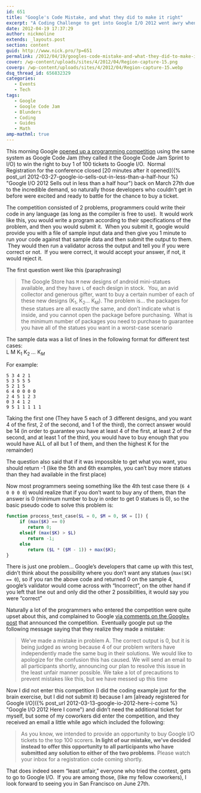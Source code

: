 ```yaml
---
id: 651
title: "Google's Code Mistake, and what they did to make it right"
excerpt: "A Coding Challenge to get into Google I/O 2012 went awry when Google's developers made a simple validation mistake"
date: 2012-04-19 17:37:29
author: nickmoline
extends: _layouts.post
section: content
guid: http://www.nick.pro/?p=651
permalink: /2012/04/19/googles-code-mistake-and-what-they-did-to-make-it-right/
cover: /wp-content/uploads/sites/4/2012/04/Region-capture-15.png
coverp: /wp-content/uploads/sites/4/2012/04/Region-capture-15.webp
dsq_thread_id: 656832329
categories:
   - Events
   - Tech
tags:
   - Google
   - Google Code Jam
   - Blunders
   - Coding
   - Guides
   - Math
amp-mathml: true
---
```

This morning Google <a href="http://googledevelopers.blogspot.com/2012/04/code-jams-sprint-to-google-io.html" target="_blank">opened up a programming competition</a> using the same system as Google Code Jam (they called it the Google Code Jam Sprint to I/O) to win the right to buy 1 of 100 tickets to Google I/O.  Normal Registration for the conference closed [20 minutes after it opened]({% post_url 2012-03-27-google-io-sells-out-in-less-than-a-half-hour %} "Google I/O 2012 Sells out in less than a half hour") back on March 27th due to the incredible demand, so naturally those developers who couldn&#8217;t get in before were excited and ready to battle for the chance to buy a ticket.

<!--more-->

The competition consisted of 2 problems, programmers could write their code in any language (as long as the compiler is free to use).  It would work like this, you would write a program according to their specifications of the problem, and then you would submit it.  When you submit it, google would provide you with a file of sample input data and then give you 1 minute to run your code against that sample data and then submit the output to them.  They would then run a validator across the output and tell you if you were correct or not.  If you were correct, it would accept your answer, if not, it would reject it.

The first question went like this (paraphrasing)

> The Google Store has `M` new designs of android mini-statues available, and they have `L` of each design in stock.  You, an avid collector and generous gifter, want to buy a certain number of each of these new designs (K<sub>1</sub>, K<sub>2</sub>&#8230; K<sub>M</sub>). The problem is&#8230; the packages for these statues are all exactly the same, and don&#8217;t indicate what is inside, and you cannot open the package before purchasing.  What is the minimum number of packages you need to purchase to guarantee you have all of the statues you want in a worst-case scenario

The sample data was a list of lines in the following format for different test cases:  
L M K<sub>1</sub> K<sub>2</sub> <em>...</em> K<sub><em>M</em></sub>

For example:

```
5 3 4 2 1
5 3 5 5 5
5 2 1 5
6 4 0 0 0 0
2 4 5 1 2 3
0 3 4 1 2
9 5 1 1 1 1 1
```

Taking the first one (They have 5 each of 3 different designs, and you want 4 of the first, 2 of the second, and 1 of the third), the correct answer would be 14 (in order to guarantee you have at least 4 of the first, at least 2 of the second, and at least 1 of the third, you would have to buy enough that you would have ALL of all but 1 of them, and then the highest K for the remainder)  

<amp-mathml layout="container" data-formula="\[ B = (L * (M-1)) + max(K) \]"></amp-mathml>

The question also said that if it was impossible to get what you want, you should return -1 (like the 5th and 6th examples, you can&#8217;t buy more statues than they had available in the first place)

Now most programmers seeing something like the 4th test case there (`6 4 0 0 0 0`) would realize that if you don&#8217;t want to buy any of them, than the answer is 0 (minimum number to buy in order to get 0 statues is 0), so the basic pseudo code to solve this problem is:

```php
function process_test_case($L = 0, $M = 0, $K = []) {
     if (max($K) == 0) 
        return 0;
     elseif (max($K) > $L) 
        return -1;
     else 
        return ($L * ($M - 1)) + max($K);
}
```

There is just one problem&#8230; Google&#8217;s developers that came up with this test, didn&#8217;t think about the possibility where you don&#8217;t want any statues (`max($K) == 0`), so if you ran the above code and returned 0 on the sample 4, google&#8217;s validator would come across with &#8220;Incorrect&#8221;, on the other hand if you left that line out and only did the other 2 possibilities, it would say you were &#8220;correct&#8221;

Naturally a lot of the programmers who entered the competition were quite upset about this, and complained to Google <a href="https://plus.google.com/111395306401981598462/posts/LmdU3TvNVrs" target="_blank">via comments on the Google+ post</a> that announced the competition.  Eventually google put up the following message saying that they realize they made a mistake:

> We&#8217;ve made a mistake in problem A. The correct output is 0, but it is being judged as wrong because 4 of our problem writers have independently made the same bug in their solutions. We would like to apologize for the confusion this has caused. We will send an email to all participants shortly, announcing our plan to resolve this issue in the least unfair manner possible. We take a lot of precautions to prevent mistakes like this, but we have messed up this time

Now I did not enter this competition (I did the coding example just for the brain exercise, but I did not submit it) because I am [already registered for Google I/O]({% post_url 2012-03-13-google-io-2012-here-i-come %} "Google I/O 2012 Here I come") and didn&#8217;t need the additional ticket for myself, but some of my coworkers did enter the competition, and they received an email a little while ago which included the following:

> As you know, we intended to provide an opportunity to buy Google I/O tickets to the top 100 scorers. **In light of our mistake, we&#8217;ve decided instead to offer this opportunity to all participants who have submitted any solution to either of the two problems**. Please watch your inbox for a registration code coming shortly.

That does indeed seem &#8220;least unfair,&#8221; everyone who tried the contest, gets to go to Google I/O.  If you are among those, (like my fellow coworkers), I look forward to seeing you in San Francisco on June 27th.
